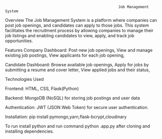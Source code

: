                                                         Job Management System
Overview
The Job Management System is a platform where companies can post job openings, and candidates can apply to those jobs. This system facilitates the recruitment process by allowing companies to manage their job listings and enabling candidates to view, apply, and track job opportunities.

Features
Company Dashboard:
   Post new job openings,
   View and manage existing job postings,
   View applicants for each job opening,

Candidate Dashboard:
   Browse available job openings,
   Apply for jobs by submitting a resume and cover letter,
   View applied jobs and their status,

Technologies Used

Frontend:
  HTML, CSS, Flask(Python)

Backend:
  MongoDB (NoSQL) for storing job postings and user data
  
Authentication:
  JWT (JSON Web Token) for secure user authentication.

Installation:
   pip install pymongo,yarn,flask-bcrypt,cloudinary
   
To run install python and run command python .app\.py after cloning and installing dependencies.
